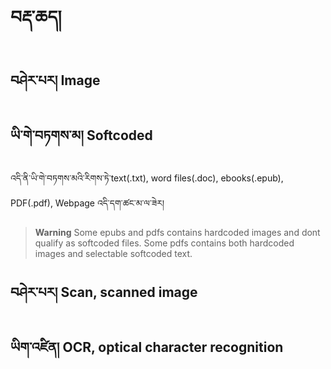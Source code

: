 # བརྡ་ཆད།
## བཤེར་པར། Image
## ཡི་གེ་བཏགས་མ། Softcoded
འདི་ནི་ཡི་གེ་བཏགས་མའི་རིགས་ཏེ་text(.txt), word files(.doc), ebooks(.epub), PDF(.pdf), Webpage འདི་དག་ཚང་མ་ལ་ཟེར། 
> **Warning**
> Some epubs and pdfs contains hardcoded images and dont qualify as softcoded files. Some pdfs contains both hardcoded images and selectable softcoded text.

## བཤེར་པར། Scan, scanned image

## ཡིག་འཛིན། OCR, optical character recognition


